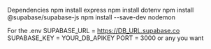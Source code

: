 Dependencies
npm install express
npm install dotenv
npm install @supabase/supabase-js
npm install --save-dev nodemon

For the .env
SUPABASE_URL = https://DB_URL.supabase.co
SUPABASE_KEY = YOUR_DB_APIKEY
PORT = 3000 or any you want
